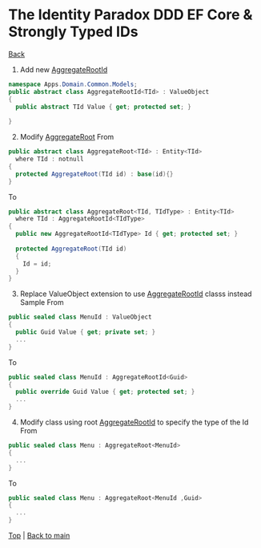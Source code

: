 # The Identity Paradox  DDD EF Core & Strongly Typed IDs

[Back][1]

1. Add new [AggregateRootId][2]
```csharp
namespace Apps.Domain.Common.Models;
public abstract class AggregateRootId<TId> : ValueObject
{
  public abstract TId Value { get; protected set; }
  
}
```
2. Modify [AggregateRoot][3]
From
```csharp
public abstract class AggregateRoot<TId> : Entity<TId>
  where TId : notnull
{
  protected AggregateRoot(TId id) : base(id){}
}
```
To
```csharp
public abstract class AggregateRoot<TId, TIdType> : Entity<TId>
  where TId : AggregateRootId<TIdType>
{
  public new AggregateRootId<TIdType> Id { get; protected set; }
  
  protected AggregateRoot(TId id)
  {
    Id = id;
  }
}
```
3. Replace ValueObject extension to use [AggregateRootId][2] classs instead
Sample
From
```csharp
public sealed class MenuId : ValueObject
{
  public Guid Value { get; private set; }
  ...
}
```
To
```csharp
public sealed class MenuId : AggregateRootId<Guid>
{
  public override Guid Value { get; protected set; }
  ...
}
```
4. Modify class using root [AggregateRootId][2] to specify the type of the Id
From
```csharp
public sealed class Menu : AggregateRoot<MenuId>
{
  ...
}
```
To
```csharp
public sealed class Menu : AggregateRoot<MenuId ,Guid>
{
  ...
}
```


[Top][0] | [Back to main][1]

[0]:#the-identity-paradox--ddd-ef-core--strongly-typed-ids
[1]:../../readme.md#contents
[2]:../../Apps/03-Apps.Domain/Common/Models/AggregateRootId.cs
[3]:../../Apps/03-Apps.Domain/Common/Models/AggregateRoot.cs